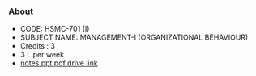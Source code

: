 ### About
- CODE: HSMC-701 (I)
- SUBJECT NAME: MANAGEMENT-I (ORGANIZATIONAL BEHAVIOUR)
- Credits : 3
- 3 L per week
- [notes ppt pdf drive link](https://drive.google.com/drive/folders/1KP7v3ggK4WUPPsPdM4tqEZtTz0oQQq6s)
